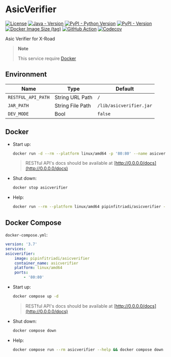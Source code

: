 <!--
This file is part of AsicVerifier and is released under
the AGPL-3.0-only License: https://opensource.org/license/agpl-v3/
-->

# AsicVerifier

[![License](https://img.shields.io/github/license/pipinfitriadi/asicverifier?logoColor=black&label=License&labelColor=black&color=brightgreen)](https://github.com/pipinfitriadi/asicverifier/blob/main/LICENSE)
[![Java - Version](https://img.shields.io/badge/8-ED8B00?logo=openjdk&logoColor=ED8B00&label=Java&labelColor=black)](https://openjdk.org/projects/jdk8/)
[![PyPI - Python Version](https://img.shields.io/pypi/pyversions/asicverifier?logo=python&label=Python&labelColor=black)](https://pypi.org/project/asicverifier/)
[![PyPI - Version](https://img.shields.io/pypi/v/asicverifier?logo=pypi&label=PyPI&labelColor=black)](https://pypi.org/project/asicverifier/)
[![Docker Image Size (tag)](https://img.shields.io/docker/image-size/pipinfitriadi/asicverifier/latest?logo=Docker&label=latest&labelColor=black)](https://hub.docker.com/r/pipinfitriadi/asicverifier)
[![GitHub Action](https://img.shields.io/github/actions/workflow/status/pipinfitriadi/asicverifier/ci-cd.yml?logo=GitHub&label=CI/CD&labelColor=black)](https://github.com/pipinfitriadi/asicverifier/actions/workflows/ci-cd.yml)
[![Codecov](https://img.shields.io/codecov/c/github/pipinfitriadi/asicverifier?logo=codecov&label=Coverage&labelColor=black)](https://app.codecov.io/github/pipinfitriadi/asicverifier)

Asic Verifier for X-Road

> **Note**
>
> This service require [Docker](https://docs.docker.com/get-docker/)

## Environment

| Name               | Type             | Default                 |
|--------------------|------------------|-------------------------|
| `RESTFUL_API_PATH` | String URL Path  | `/`                     |
| `JAR_PATH`         | String File Path | `/lib/asicverifier.jar` |
| `DEV_MODE`         | Bool             | `false`                 |

## Docker

- Start up:

    ```sh
    docker run -d --rm --platform linux/amd64 -p '80:80' --name asicverifier pipinfitriadi/asicverifier
    ```

    > RESTful API's docs should be available at [http://0.0.0.0/docs](http://0.0.0.0/docs)

- Shut down:

    ```sh
    docker stop asicverifier
    ```

- Help:

    ```sh
    docker run --rm --platform linux/amd64 pipinfitriadi/asicverifier --help
    ```

## Docker Compose

`docker-compose.yml`:

```yml
version: '3.7'
services:
asicverifier:
    image: pipinfitriadi/asicverifier
    container_name: asicverifier
    platform: linux/amd64
    ports:
        - '80:80'
```

- Start up:

    ```sh
    docker compose up -d
    ```

    > RESTful API's docs should be available at [http://0.0.0.0/docs](http://0.0.0.0/docs)

- Shut down:

    ```sh
    docker compose down
    ```

- Help:

    ```sh
    docker compose run --rm asicverifier --help && docker compose down
    ```
